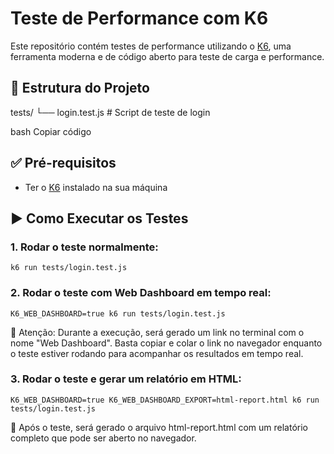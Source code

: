 # Teste de Performance com K6

Este repositório contém testes de performance utilizando o [K6](https://k6.io/), uma ferramenta moderna e de código aberto para teste de carga e performance.

## 📂 Estrutura do Projeto

tests/
└── login.test.js # Script de teste de login

bash
Copiar código

## ✅ Pré-requisitos

- Ter o [K6](https://k6.io/docs/getting-started/installation/) instalado na sua máquina

## ▶️ Como Executar os Testes

### 1. Rodar o teste normalmente:

`k6 run tests/login.test.js`

### 2. Rodar o teste com Web Dashboard em tempo real:


`K6_WEB_DASHBOARD=true k6 run tests/login.test.js`

🔗 Atenção: Durante a execução, será gerado um link no terminal com o nome "Web Dashboard".
Basta copiar e colar o link no navegador enquanto o teste estiver rodando para acompanhar os resultados em tempo real.

### 3. Rodar o teste e gerar um relatório em HTML:


`K6_WEB_DASHBOARD=true K6_WEB_DASHBOARD_EXPORT=html-report.html k6 run tests/login.test.js`

📄 Após o teste, será gerado o arquivo html-report.html com um relatório completo que pode ser aberto no navegador.

